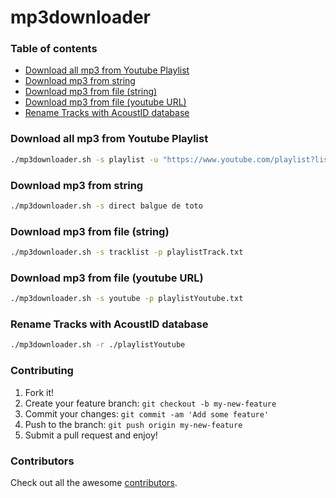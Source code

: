   mp3downloader
=================

### Table of contents

 * [Download all mp3 from Youtube Playlist](#Download-all-mp3-from-Youtube-Playlist)
 * [Download mp3 from string](#Download-mp3-from-string)
 * [Download mp3 from file (string)](#Download-mp3-from-file-(string))
 * [Download mp3 from file (youtube URL)](Download-mp3-from-file-(youtube-URL))
 * [Rename Tracks with AcoustID database](Rename-Tracks-with-AcoustID-database)

### Download all mp3 from Youtube Playlist

```sh
./mp3downloader.sh -s playlist -u "https://www.youtube.com/playlist?list=<ID>"
```

### Download mp3 from string

```sh
./mp3downloader.sh -s direct balgue de toto
```

### Download mp3 from file (string)

```sh
./mp3downloader.sh -s tracklist -p playlistTrack.txt
```

### Download mp3 from file (youtube URL)

```sh
./mp3downloader.sh -s youtube -p playlistYoutube.txt
```

### Rename Tracks with AcoustID database

```sh
./mp3downloader.sh -r ./playlistYoutube
```

### Contributing

1. Fork it!
2. Create your feature branch: `git checkout -b my-new-feature`
3. Commit your changes: `git commit -am 'Add some feature'`
4. Push to the branch: `git push origin my-new-feature`
5. Submit a pull request and enjoy!

### Contributors

Check out all the awesome [contributors](https://github.com/PinkSnake/mp3downloader/graphs/contributors).
